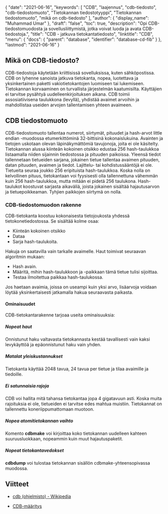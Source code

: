{
  "date": "2021-06-16",
  "keywords": [
"CDB",
"laajennus",
"cdb-tiedosto",
"cdb-tiedostomuoto",
"Tietokannan tiedostotyyppi",
"Tietokannan tiedostomuoto",
"mikä on cdb-tiedosto"
],
  "author": {
    "display_name": "Muhammad Umar"
},
  "draft": "false",
  "toc": true,
  "description": "Opi CDB-tiedostomuodosta ja sovellusliittymistä, jotka voivat luoda ja avata CDB-tiedostoja.",
  "title": "CDB - jatkuva tietokantatiedosto",
  "linktitle": "CDB",
  "menu": {
    "docs": {
      "parent": "database",
      "identifier": "database-cd-fib"
}
},
  "lastmod": "2021-06-16"
}

## Mikä on CDB-tiedosto?
CDB-tiedostoja käytetään kriittisissä sovelluksissa, kuten sähköpostissa. CDB on lyhenne sanoista jatkuva tietokanta, nopea, luotettava ja yksinkertainen paketti vakiotietokantojen luomiseen tai lukemiseen. Tietokannan korvaaminen on turvallista järjestelmän kaatumisilta. Käyttäjien ei tarvitse pysähtyä uudelleenkirjoituksen aikana. CDB toimii assosiatiivisena taulukkona (levyllä), yhdistää avaimet arvoihin ja mahdollistaa useiden arvojen tallentamisen yhteen avaimeen.

## CDB tiedostomuoto

CDB-tiedostomuoto tallentaa numerot, siirtymät, pituudet ja hash-arvot little endian -muodossa etumerkittöminä 32-bittisinä kokonaislukuina. Avainten ja tietojen uskotaan olevan läpinäkymättömiä tavujonoja, joita ei ole käsitelty. Tietokannan alussa kiinteän kokoinen otsikko edustaa 256 hash-taulukkoa listaamalla niiden sijainnin tiedostossa ja pituuden paikoissa. Yleensä tiedot tallennetaan tietueiden sarjana, jokainen tietue tallentaa avaimen pituuden, datan pituuden, avaimen ja tiedot. Lajittelu- tai kohdistussääntöjä ei ole. Tietueita seuraa joukko 256 eripituista hash-taulukkoa. Koska nolla on kelvollinen pituus, tietokantaan voi fyysisesti olla tallennettuna vähemmän kuin 256 hash-taulukkoa, mutta mitään ei pidetä 256 taulukona. Hash-taulukot koostuvat sarjasta aikaväliä, joista jokainen sisältää hajautusarvon ja tietuepoikkeaman. Tyhjien paikkojen siirtymä on nolla.

### CDB-tiedostomuodon rakenne

CDB-tietokanta koostuu kokonaisesta tietojoukosta yhdessä tietokonetiedostossa. Se sisältää kolme osaa:
- Kiinteän kokoinen otsikko
- Dataa
- Sarja hash-taulukoita.

Hakuja on saatavilla vain tarkalle avaimelle. Haut toimivat seuraavan algoritmin mukaan:

- Hash avain.
- Määritä, mihin hash-taulukkoon ja -paikkaan tämä tietue tulisi sijoittaa.
- Testaa ilmoitettua paikkaa hash-taulukossa.

Jos haetaan avaimia, joissa on useampi kuin yksi arvo, lisäarvoja voidaan löytää yksinkertaisesti jatkamalla hakua seuraavasta paikasta.

#### Ominaisuudet

CDB-tietokantarakenne tarjoaa useita ominaisuuksia:

##### Nopeat haut
Onnistunut haku valtavasta tietokannasta kestää tavallisesti vain kaksi levykäyttöä ja epäonnistunut haku vain yhden.
##### Matalat yleiskustannukset
Tietokanta käyttää 2048 tavua, 24 tavua per tietue ja tilaa avaimille ja tiedoille.
##### Ei satunnaisia rajoja
CDB voi hallita mitä tahansa tietokantaa jopa 4 gigatavuun asti. Koska muita rajoituksia ei ole, tietueiden ei tarvitse edes mahtua muistiin. Tietokannat on tallennettu koneriippumattomaan muotoon.
##### Nopea atomitietokannan vaihto
Komento **cdbmake** voi kirjoittaa koko tietokannan uudelleen kahteen suuruusluokkaan, nopeammin kuin muut hajautuspaketit.
##### Nopeat tietokantavedokset
**cdbdump** voi tulostaa tietokannan sisällön cdbmake-yhteensopivassa muodossa.


## Viitteet ##

* [cdb (ohjelmisto) - Wikipedia](https://en.wikipedia.org/wiki/Cdb_(ohjelmisto))

* [CDB-määritys](http://cr.yp.to/cdb.html)


